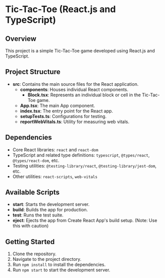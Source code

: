 
# Tic-Tac-Toe (React.js and TypeScript)

## Overview

This project is a simple Tic-Tac-Toe game developed using React.js and TypeScript.

## Project Structure

- **src**: Contains the main source files for the React application.
  - **components**: Houses individual React components.
    - **Block.tsx**: Represents an individual block or cell in the Tic-Tac-Toe game.
  - **App.tsx**: The main App component.
  - **index.tsx**: The entry point for the React app.
  - **setupTests.ts**: Configurations for testing.
  - **reportWebVitals.ts**: Utility for measuring web vitals.

## Dependencies

- Core React libraries: `react` and `react-dom`
- TypeScript and related type definitions: `typescript`, `@types/react`, `@types/react-dom`, etc.
- Testing utilities: `@testing-library/react`, `@testing-library/jest-dom`, etc.
- Other utilities: `react-scripts`, `web-vitals`

## Available Scripts

- **start**: Starts the development server.
- **build**: Builds the app for production.
- **test**: Runs the test suite.
- **eject**: Ejects the app from Create React App's build setup. (Note: Use this with caution)

## Getting Started

1. Clone the repository.
2. Navigate to the project directory.
3. Run `npm install` to install the dependencies.
4. Run `npm start` to start the development server.

